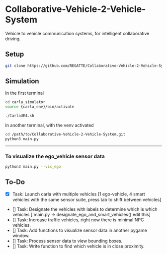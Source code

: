 # Collaborative-Vehicle-2-Vehicle-System
Vehicle to vehicle communication systems, for intelligent collaborative driving. 

## Setup

```bash
git clone https://github.com/REGATTE/Collaborative-Vehicle-2-Vehicle-System.git
```

## Simulation

In the first terminal

```bash
cd carla_simulator
source {carla_env}/bin/activate

./CarlaUE4.sh
```

In another terminal, with the venv activated

```bash
cd /path/to/Collaborative-Vehicle-2-Vehicle-System.git
python3 main.py
```

---

### To visualize the ego_vehicle sensor data

```bash
python3 main.py --vis_ego
```

## To-Do

- [x] Task: Launch carla with multiple vehicles [1 ego-vehicle, 4 smart vehicles with the same sensor suite, press tab to shift between vehicles]
- [] Task: Designate the vehicles with labels to determine which is which vehicles [`main.py -> designate_ego_and_smart_vehicles() edit this]
- [] Task: Increase traffic vehicles, right now there is minimal NPC vehicles.
- [] Task: Add functions to visualize sensor data in another pygame window.
- [] Task: Process sensor data to view bounding boxes.
- [] Task: Write function to find which vehicle is in close proximity.